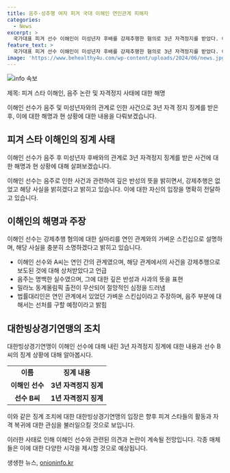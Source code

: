 ```yaml
---
title: 음주·성추행 여자 피겨 국대 이해인 연인관계 피해자
categories:
  - News
excerpt: >
  국가대표 피겨 선수 이해인이 미성년자 후배를 강제추행한 혐의로 3년 자격정지를 받았다. 이해인은 음주는 반성하면서도 강제추행은 부인하며 A씨와의 연인 관계를 주장했다. 앞서 대한빙상경기연맹에서는 이해인에게 3년 자격정지를 내렸고, 다른 선수 B씨는 1년 자격정지를 받았다. 이해인은 3년 동안 밀라노 동계올림픽 출전이 무산되어 절망을 토로했으며, 법률대리인은 가볍게 있었던 스킨십이라고 주장했다.
feature_text: >
  국가대표 피겨 선수 이해인이 미성년자 후배를 강제추행한 혐의로 3년 자격정지를 받았다. 이해인은 음주는 반성하면서도 강제추행은 부인하며 A씨와의 연인 관계를 주장했다. 앞서 대한빙상경기연맹에서는 이해인에게 3년 자격정지를 내렸고, 다른 선수 B씨는 1년 자격정지를 받았다. 이해인은 3년 동안 밀라노 동계올림픽 출전이 무산되어 절망을 토로했으며, 법률대리인은 가볍게 있었던 스킨십이라고 주장했다.
image: 'https://www.behealthy4u.com/wp-content/uploads/2024/06/news.jpg'
---
```


<p><img src="https://www.behealthy4u.com/wp-content/uploads/2024/06/news.jpg" alt="info 속보" /></p>

<p>제목: 피겨 스타 이해인, 음주 논란 및 자격정지 사태에 대한 해명</p>

<p>이해인 선수가 음주 및 미성년자와의 관계로 인한 사건으로 3년 자격 정지 징계를 받은 후, 이에 대한 해명과 현 상황에 대한 내용을 다뤄보겠습니다.</p>

<h2 data-ke-size="size26">피겨 스타 이해인의 징계 사태</h2>

<p>이해인 선수가 음주 후 미성년자 후배와의 관계로 3년 자격정지 징계를 받은 사건에 대한 해명과 현 상황에 대해 살펴보겠습니다.</p>

<p data-ke-size="size16">이해인 선수는 음주로 인한 사건과 관련하여 깊은 반성의 뜻을 밝히면서, 강제추행은 없었고 해당 사실을 밝히겠다고 밝히고 있습니다. 이에 대한 자신의 입장을 명확히 전달하고 있습니다.</p>

<h2 data-ke-size="size26">이해인의 해명과 주장</h2>

<p>이해인 선수는 강제추행 혐의에 대한 실마리를 연인 관계와의 가벼운 스킨십으로 설명하며, 해당 사실을 충분히 소명하겠다고 밝히고 있습니다.</p>

<ul>
  <li>이해인 선수와 A씨는 연인 간의 관계였으며, 해당 관계에서의 사건을 강제추행으로 보도된 것에 대해 상처받았다고 언급</li>
  <li>음주는 명백한 실수였으며, 그에 대한 깊은 반성과 사과의 뜻을 표현</li>
  <li>밀라노 동계올림픽 출전이 무산되어 절망적인 심정을 드러냄</li>
  <li>법률대리인은 연인 관계에서 있었던 가벼운 스킨십이라고 주장하며, 음주 부분에 대해서는 선처를 구할 예정이라고 밝힘</li>
</ul>

<h2 data-ke-size="size26">대한빙상경기연맹의 조치</h2>

<p>대한빙상경기연맹이 이해인 선수에 대해 내린 3년 자격정지 징계에 대한 내용과 선수 B씨의 징계 상황에 대해 알아봅시다.</p>

<table>
  <tr>
    <td style="text-align: center; height: 17px;"><b>이름</b></td>
    <td style="text-align: center; height: 17px;"><b>징계 내용</b></td>
  </tr>
  <tr>
    <td style="text-align: center; height: 17px;"><b>이해인 선수</b></td>
    <td style="text-align: center; height: 17px;"><b>3년 자격정지 징계</b></td>
  </tr>
  <tr>
    <td style="text-align: center; height: 17px;"><b>선수 B씨</b></td>
    <td style="text-align: center; height: 17px;"><b>1년 자격정지 징계</b></td>
  </tr>
</table>

<p data-ke-size="size16">이와 같은 징계 조치에 대한 대한빙상경기연맹의 입장은 향후 피겨 스타들의 활동과 자격 복귀에 대한 관심을 불러일으킬 것으로 보입니다.</p>

<p>이러한 사태로 인해 이해인 선수와 관련된 의견과 논란이 계속될 전망입니다. 각종 매체들은 이에 대한 다양한 시각을 제시할 것으로 예상됩니다.</p>
생생한 뉴스, <a href="https://onioninfo.kr" rel="dofollow">onioninfo.kr</a>


